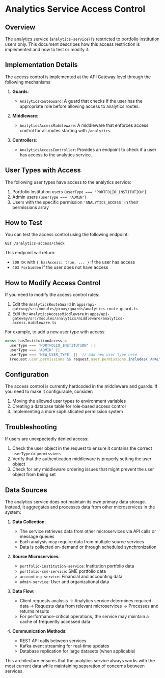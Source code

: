 # Analytics Service Access Control

## Overview

The analytics service (`analytics-service`) is restricted to portfolio institution users only. This document describes how this access restriction is implemented and how to test or modify it.

## Implementation Details

The access control is implemented at the API Gateway level through the following mechanisms:

1. **Guards**:
   - `AnalyticsRouteGuard`: A guard that checks if the user has the appropriate role before allowing access to analytics routes.

2. **Middleware**:
   - `AnalyticsAccessMiddleware`: A middleware that enforces access control for all routes starting with `/analytics`.

3. **Controllers**:
   - `AnalyticsAccessController`: Provides an endpoint to check if a user has access to the analytics service.

## User Types with Access

The following user types have access to the analytics service:

1. Portfolio Institution users (`userType === 'PORTFOLIO_INSTITUTION'`)
2. Admin users (`userType === 'ADMIN'`)
3. Users with the specific permission `'ANALYTICS_ACCESS'` in their permissions array

## How to Test

You can test the access control using the following endpoint:

```
GET /analytics-access/check
```

This endpoint will return:
- `200 OK` with `{ hasAccess: true, ... }` if the user has access
- `403 Forbidden` if the user does not have access

## How to Modify Access Control

If you need to modify the access control rules:

1. Edit the `AnalyticsRouteGuard` in `apps/api-gateway/src/modules/proxy/guards/analytics-route.guard.ts`
2. Edit the `AnalyticsAccessMiddleware` in `apps/api-gateway/src/modules/analytics/middleware/analytics-access.middleware.ts`

For example, to add a new user type with access:

```typescript
const hasInstitutionAccess = 
  userType === 'PORTFOLIO_INSTITUTION' || 
  userType === 'ADMIN' ||
  userType === 'NEW_USER_TYPE' ||  // Add new user type here
  (request.user.permissions && request.user.permissions.includes('ANALYTICS_ACCESS'));
```

## Configuration

The access control is currently hardcoded in the middleware and guards. If you need to make it configurable, consider:

1. Moving the allowed user types to environment variables
2. Creating a database table for role-based access control
3. Implementing a more sophisticated permission system

## Troubleshooting

If users are unexpectedly denied access:

1. Check the user object in the request to ensure it contains the correct `userType` or `permissions`
2. Verify that the authentication middleware is properly setting the user object
3. Check for any middleware ordering issues that might prevent the user object from being set

## Data Sources

The analytics service does not maintain its own primary data storage. Instead, it aggregates and processes data from other microservices in the system:

1. **Data Collection**:
   - The service retrieves data from other microservices via API calls or message queues
   - Each analysis may require data from multiple source services
   - Data is collected on-demand or through scheduled synchronization

2. **Source Microservices**:
   - `portfolio-institution-service`: Institution portfolio data
   - `portfolio-sme-service`: SME portfolio data
   - `accounting-service`: Financial and accounting data
   - `admin-service`: User and organizational data

3. **Data Flow**:
   - Client requests analysis → Analytics service determines required data → Requests data from relevant microservices → Processes and returns results
   - For performance-critical operations, the service may maintain a cache of frequently accessed data

4. **Communication Methods**:
   - REST API calls between services
   - Kafka event streaming for real-time updates
   - Database replication for large datasets (when applicable)

This architecture ensures that the analytics service always works with the most current data while maintaining separation of concerns between services.
